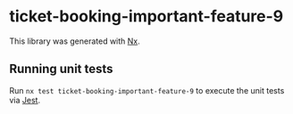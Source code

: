 # ticket-booking-important-feature-9

This library was generated with [Nx](https://nx.dev).

## Running unit tests

Run `nx test ticket-booking-important-feature-9` to execute the unit tests via [Jest](https://jestjs.io).

